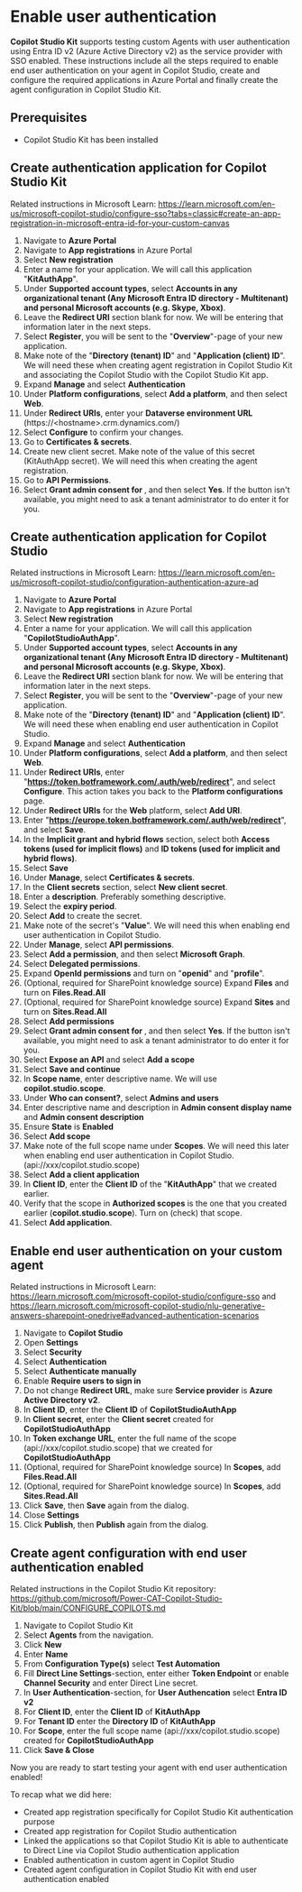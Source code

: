 # Enable user authentication

**Copilot Studio Kit** supports testing custom Agents with user authentication using Entra ID v2 (Azure Active Directory v2) as the service provider with SSO enabled. These instructions include all the steps required to enable end user authentication on your agent in Copilot Studio, create and configure the required applications in Azure Portal and finally create the agent configuration in Copilot Studio Kit.

## Prerequisites
- Copilot Studio Kit has been installed

## Create authentication application for Copilot Studio Kit
Related instructions in Microsoft Learn: https://learn.microsoft.com/en-us/microsoft-copilot-studio/configure-sso?tabs=classic#create-an-app-registration-in-microsoft-entra-id-for-your-custom-canvas

1. Navigate to **Azure Portal**
1. Navigate to **App registrations** in Azure Portal
1. Select **New registration**
1. Enter a name for your application. We will call this application "**KitAuthApp**".
1. Under **Supported account types**, select **Accounts in any organizational tenant (Any Microsoft Entra ID directory - Multitenant) and personal Microsoft accounts (e.g. Skype, Xbox)**.
1. Leave the **Redirect URI** section blank for now. We will be entering that information later in the next steps.
1. Select **Register**, you will be sent to the "**Overview**"-page of your new application.
1. Make note of the "**Directory (tenant) ID**" and "**Application (client) ID**". We will need these when creating agent registration in Copilot Studio Kit and associating the Copilot Studio with the Copilot Studio Kit app.
1. Expand **Manage** and select **Authentication**
1. Under **Platform configurations**, select **Add a platform**, and then select **Web**.
1. Under **Redirect URIs**, enter your **Dataverse environment URL** (https://\<hostname>\.crm.dynamics.com/)
1. Select **Configure** to confirm your changes.
1. Go to **Certificates & secrets**.
1. Create new client secret. Make note of the value of this secret (KitAuthApp secret). We will need this when creating the agent registration.
1. Go to **API Permissions**.
1. Select **Grant admin consent for <your tenant name>**, and then select **Yes**. If the button isn't available, you might need to ask a tenant administrator to do enter it for you.

## Create authentication application for Copilot Studio
Related instructions in Microsoft Learn: https://learn.microsoft.com/en-us/microsoft-copilot-studio/configuration-authentication-azure-ad

1. Navigate to **Azure Portal**
1. Navigate to **App registrations** in Azure Portal
1. Select **New registration**
1. Enter a name for your application. We will call this application "**CopilotStudioAuthApp**".
1. Under **Supported account types**, select **Accounts in any organizational tenant (Any Microsoft Entra ID directory - Multitenant) and personal Microsoft accounts (e.g. Skype, Xbox)**.
1. Leave the **Redirect URI** section blank for now. We will be entering that information later in the next steps.
1. Select **Register**, you will be sent to the "**Overview**"-page of your new application.
1. Make note of the "**Directory (tenant) ID**" and "**Application (client) ID**". We will need these when enabling end user authentication in Copilot Studio.
1. Expand **Manage** and select **Authentication**
1. Under **Platform configurations**, select **Add a platform**, and then select **Web**.
1. Under **Redirect URIs**, enter "**https://token.botframework.com/.auth/web/redirect**", and select **Configure**. This action takes you back to the **Platform configurations** page.
1. Under **Redirect URIs** for the **Web** platform, select **Add URI**.
1. Enter "**https://europe.token.botframework.com/.auth/web/redirect**", and select **Save**.
1. In the **Implicit grant and hybrid flows** section, select both **Access tokens (used for implicit flows)** and **ID tokens (used for implicit and hybrid flows)**.
1. Select **Save**
1. Under **Manage**, select **Certificates & secrets**.
1. In the **Client secrets** section, select **New client secret**.
1. Enter a **description**. Preferably something descriptive.
1. Select the **expiry period**.
1. Select **Add** to create the secret.
1. Make note of the secret's "**Value**". We will need this when enabling end user authentication in Copilot Studio.
1. Under **Manage**, select **API permissions**.
1. Select **Add a permission**, and then select **Microsoft Graph**.
1. Select **Delegated permissions**.
1. Expand **OpenId permissions** and turn on "**openid**" and "**profile**".
1. (Optional, required for SharePoint knowledge source) Expand **Files** and turn on **Files.Read.All**
1. (Optional, required for SharePoint knowledge source) Expand **Sites** and turn on **Sites.Read.All**
1. Select **Add permissions**
1. Select **Grant admin consent for <your tenant name>**, and then select **Yes**. If the button isn't available, you might need to ask a tenant administrator to do enter it for you.
1. Select **Expose an API** and select **Add a scope**
1. Select **Save and continue**
1. In **Scope name**, enter descriptive name. We will use **copilot.studio.scope**.
1. Under **Who can consent?**, select **Admins and users**
1. Enter descriptive name and description in **Admin consent display name** and **Admin consent description**
1. Ensure **State** is **Enabled**
1. Select **Add scope**
1. Make note of the full scope name under **Scopes**. We will need this later when enabling end user authentication in Copilot Studio. (api://xxx/copilot.studio.scope)
1. Select **Add a client application**
1. In **Client ID**, enter the **Client ID** of the "**KitAuthApp**" that we created earlier.
1. Verify that the scope in **Authorized scopes** is the one that you created earlier (**copilot.studio.scope**). Turn on (check) that scope.
1. Select **Add application**.

## Enable end user authentication on your custom agent
Related instructions in Microsoft Learn: https://learn.microsoft.com/microsoft-copilot-studio/configure-sso and https://learn.microsoft.com/microsoft-copilot-studio/nlu-generative-answers-sharepoint-onedrive#advanced-authentication-scenarios

1. Navigate to **Copilot Studio**
1. Open **Settings**
1. Select **Security**
1. Select **Authentication**
1. Select **Authenticate manually**
1. Enable **Require users to sign in**
1. Do not change **Redirect URL**, make sure **Service provider** is **Azure Active Directory v2**.
1. In **Client ID**, enter the **Client ID** of **CopilotStudioAuthApp**
1. In **Client secret**, enter the **Client secret** created for **CopilotStudioAuthApp**
1. In **Token exchange  URL**, enter the full name of the scope (api://xxx/copilot.studio.scope) that we created for **CopilotStudioAuthApp**
1. (Optional, required for SharePoint knowledge source) In **Scopes**, add **Files.Read.All**
1. (Optional, required for SharePoint knowledge source) In **Scopes**, add **Sites.Read.All**
1. Click **Save**, then **Save** again from the dialog.
1. Close **Settings**
1. Click **Publish**, then **Publish** again from the dialog.

## Create agent configuration with end user authentication enabled
Related instructions in the Copilot Studio Kit repository: https://github.com/microsoft/Power-CAT-Copilot-Studio-Kit/blob/main/CONFIGURE_COPILOTS.md

1. Navigate to Copilot Studio Kit
1. Select **Agents** from the navigation.
1. Click **New**
1. Enter **Name**
1. From **Configuration Type(s)** select **Test Automation**
1. Fill  **Direct Line Settings**-section, enter either **Token Endpoint** or enable **Channel Security** and enter Direct Line secret.
1. In **User Authentication**-section, for **User Authencation** select **Entra ID v2**
1. For **Client ID**, enter the **Client ID** of **KitAuthApp**
1. For **Tenant ID** enter the **Directory ID** of **KitAuthApp**
1. For **Scope**, enter the full scope name (api://xxx/copilot.studio.scope) created for **CopilotStudioAuthApp**
1. Click **Save & Close**

Now you are ready to start testing your agent with end user authentication enabled!

To recap what we did here:
- Created app registration specifically for Copilot Studio Kit authentication purpose
- Created app registration for Copilot Studio authentication
- Linked the applications so that Copilot Studio Kit is able to authenticate to Direct Line via Copilot Studio authentication application
- Enabled authentication in custom agent in Copilot Studio
- Created agent configuration in Copilot Studio Kit with end user authentication enabled

